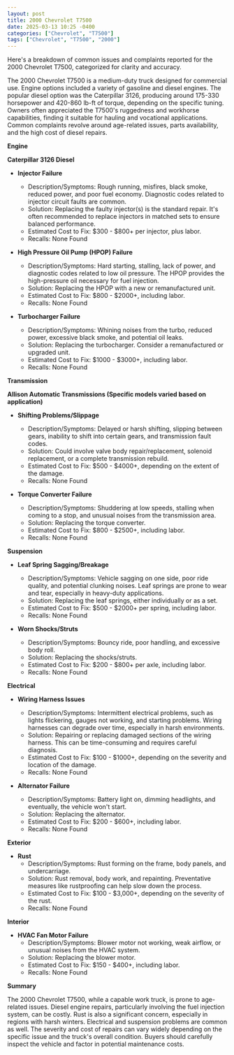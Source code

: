 ```yaml
---
layout: post
title: 2000 Chevrolet T7500
date: 2025-03-13 10:25 -0400
categories: ["Chevrolet", "T7500"]
tags: ["Chevrolet", "T7500", "2000"]
---
```

Here's a breakdown of common issues and complaints reported for the 2000 Chevrolet T7500, categorized for clarity and accuracy.

The 2000 Chevrolet T7500 is a medium-duty truck designed for commercial use. Engine options included a variety of gasoline and diesel engines. The popular diesel option was the Caterpillar 3126, producing around 175-330 horsepower and 420-860 lb-ft of torque, depending on the specific tuning. Owners often appreciated the T7500's ruggedness and workhorse capabilities, finding it suitable for hauling and vocational applications. Common complaints revolve around age-related issues, parts availability, and the high cost of diesel repairs.

**Engine**

**Caterpillar 3126 Diesel**

*   **Injector Failure**
    *   Description/Symptoms: Rough running, misfires, black smoke, reduced power, and poor fuel economy. Diagnostic codes related to injector circuit faults are common.
    *   Solution: Replacing the faulty injector(s) is the standard repair. It's often recommended to replace injectors in matched sets to ensure balanced performance.
    *   Estimated Cost to Fix: $300 - $800+ per injector, plus labor.
    *   Recalls: None Found

*   **High Pressure Oil Pump (HPOP) Failure**
    *   Description/Symptoms: Hard starting, stalling, lack of power, and diagnostic codes related to low oil pressure. The HPOP provides the high-pressure oil necessary for fuel injection.
    *   Solution: Replacing the HPOP with a new or remanufactured unit.
    *   Estimated Cost to Fix: $800 - $2000+, including labor.
    *   Recalls: None Found

*   **Turbocharger Failure**
    *   Description/Symptoms: Whining noises from the turbo, reduced power, excessive black smoke, and potential oil leaks.
    *   Solution: Replacing the turbocharger. Consider a remanufactured or upgraded unit.
    *   Estimated Cost to Fix: $1000 - $3000+, including labor.
    *   Recalls: None Found

**Transmission**

**Allison Automatic Transmissions (Specific models varied based on application)**

*   **Shifting Problems/Slippage**
    *   Description/Symptoms: Delayed or harsh shifting, slipping between gears, inability to shift into certain gears, and transmission fault codes.
    *   Solution: Could involve valve body repair/replacement, solenoid replacement, or a complete transmission rebuild.
    *   Estimated Cost to Fix: $500 - $4000+, depending on the extent of the damage.
    *   Recalls: None Found

*   **Torque Converter Failure**
    *   Description/Symptoms: Shuddering at low speeds, stalling when coming to a stop, and unusual noises from the transmission area.
    *   Solution: Replacing the torque converter.
    *   Estimated Cost to Fix: $800 - $2500+, including labor.
    *   Recalls: None Found

**Suspension**

*   **Leaf Spring Sagging/Breakage**
    *   Description/Symptoms: Vehicle sagging on one side, poor ride quality, and potential clunking noises. Leaf springs are prone to wear and tear, especially in heavy-duty applications.
    *   Solution: Replacing the leaf springs, either individually or as a set.
    *   Estimated Cost to Fix: $500 - $2000+ per spring, including labor.
    *   Recalls: None Found

*   **Worn Shocks/Struts**
    *   Description/Symptoms: Bouncy ride, poor handling, and excessive body roll.
    *   Solution: Replacing the shocks/struts.
    *   Estimated Cost to Fix: $200 - $800+ per axle, including labor.
    *   Recalls: None Found

**Electrical**

*   **Wiring Harness Issues**
    *   Description/Symptoms: Intermittent electrical problems, such as lights flickering, gauges not working, and starting problems. Wiring harnesses can degrade over time, especially in harsh environments.
    *   Solution: Repairing or replacing damaged sections of the wiring harness. This can be time-consuming and requires careful diagnosis.
    *   Estimated Cost to Fix: $100 - $1000+, depending on the severity and location of the damage.
    *   Recalls: None Found

*   **Alternator Failure**
    *   Description/Symptoms: Battery light on, dimming headlights, and eventually, the vehicle won't start.
    *   Solution: Replacing the alternator.
    *   Estimated Cost to Fix: $200 - $600+, including labor.
    *   Recalls: None Found

**Exterior**

*   **Rust**
    *   Description/Symptoms: Rust forming on the frame, body panels, and undercarriage.
    *   Solution: Rust removal, body work, and repainting. Preventative measures like rustproofing can help slow down the process.
    *   Estimated Cost to Fix: $100 - $3,000+, depending on the severity of the rust.
    *   Recalls: None Found

**Interior**

*   **HVAC Fan Motor Failure**
    *   Description/Symptoms: Blower motor not working, weak airflow, or unusual noises from the HVAC system.
    *   Solution: Replacing the blower motor.
    *   Estimated Cost to Fix: $150 - $400+, including labor.
    *   Recalls: None Found

**Summary**

The 2000 Chevrolet T7500, while a capable work truck, is prone to age-related issues. Diesel engine repairs, particularly involving the fuel injection system, can be costly. Rust is also a significant concern, especially in regions with harsh winters. Electrical and suspension problems are common as well. The severity and cost of repairs can vary widely depending on the specific issue and the truck's overall condition. Buyers should carefully inspect the vehicle and factor in potential maintenance costs.

